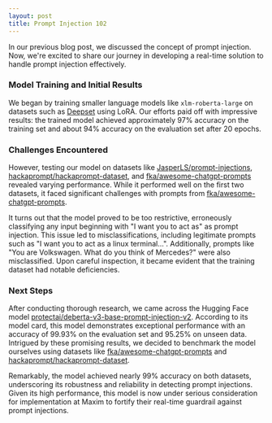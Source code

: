 ```yaml
---
layout: post
title: Prompt Injection 102
---
```


In our previous blog post, we discussed the concept of prompt injection. Now, we're excited to share our journey in developing a real-time solution to handle prompt injection effectively.

### Model Training and Initial Results

We began by training smaller language models like `xlm-roberta-large` on datasets such as [Deepset](https://huggingface.co/datasets/deepset/prompt-injections) using LoRA. Our efforts paid off with impressive results: the trained model achieved approximately 97% accuracy on the training set and about 94% accuracy on the evaluation set after 20 epochs.

### Challenges Encountered

However, testing our model on datasets like [JasperLS/prompt-injections](https://huggingface.co/datasets/JasperLS/prompt-injections), [hackaprompt/hackaprompt-dataset](https://huggingface.co/datasets/hackaprompt/hackaprompt-dataset), and [fka/awesome-chatgpt-prompts](https://huggingface.co/datasets/fka/awesome-chatgpt-prompts) revealed varying performance. While it performed well on the first two datasets, it faced significant challenges with prompts from [fka/awesome-chatgpt-prompts](https://huggingface.co/datasets/fka/awesome-chatgpt-prompts).

It turns out that the model proved to be too restrictive, erroneously classifying any input beginning with "I want you to act as" as prompt injection. This issue led to misclassifications, including legitimate prompts such as "I want you to act as a linux terminal...". Additionally, prompts like "You are Volkswagen. What do you think of Mercedes?" were also misclassified. Upon careful inspection, it became evident that the training dataset had notable deficiencies.

### Next Steps

After conducting thorough research, we came across the Hugging Face model [protectai/deberta-v3-base-prompt-injection-v2](https://huggingface.co/protectai/deberta-v3-base-prompt-injection-v2). According to its model card, this model demonstrates exceptional performance with an accuracy of 99.93% on the evaluation set and 95.25% on unseen data. Intrigued by these promising results, we decided to benchmark the model ourselves using datasets like [fka/awesome-chatgpt-prompts](https://huggingface.co/datasets/fka/awesome-chatgpt-prompts) and [hackaprompt/hackaprompt-dataset](https://huggingface.co/datasets/hackaprompt/hackaprompt-dataset).

Remarkably, the model achieved nearly 99% accuracy on both datasets, underscoring its robustness and reliability in detecting prompt injections. Given its high performance, this model is now under serious consideration for implementation at Maxim to fortify their real-time guardrail against prompt injections.

